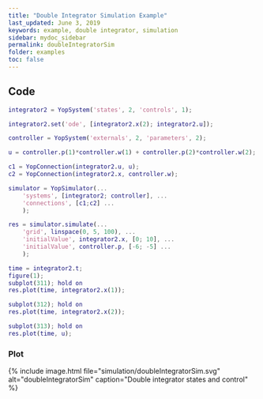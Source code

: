 ```yaml
---
title: "Double Integrator Simulation Example"
last_updated: June 3, 2019
keywords: example, double integrator, simulation
sidebar: mydoc_sidebar
permalink: doubleIntegratorSim
folder: examples
toc: false
---
```


## Code

```matlab
integrator2 = YopSystem('states', 2, 'controls', 1);

integrator2.set('ode', [integrator2.x(2); integrator2.u]);

controller = YopSystem('externals', 2, 'parameters', 2);

u = controller.p(1)*controller.w(1) + controller.p(2)*controller.w(2);

c1 = YopConnection(integrator2.u, u);
c2 = YopConnection(integrator2.x, controller.w);

simulator = YopSimulator(...
    'systems', [integrator2; controller], ...
    'connections', [c1;c2] ...
    );

res = simulator.simulate(...
    'grid', linspace(0, 5, 100), ...
    'initialValue', integrator2.x, [0; 10], ...
    'initialValue', controller.p, [-6; -5] ...
    );

time = integrator2.t;
figure(1);
subplot(311); hold on
res.plot(time, integrator2.x(1));

subplot(312); hold on
res.plot(time, integrator2.x(2));

subplot(313); hold on
res.plot(time, u);
```

### Plot
{% include image.html file="simulation/doubleIntegratorSim.svg" alt="doubleIntegratorSim" caption="Double integrator states and control" %}
